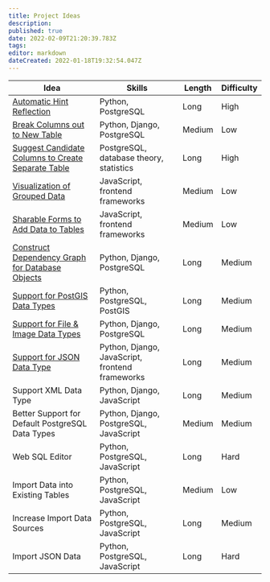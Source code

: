 ```yaml
---
title: Project Ideas
description: 
published: true
date: 2022-02-09T21:20:39.783Z
tags: 
editor: markdown
dateCreated: 2022-01-18T19:32:54.047Z
---
```



| Idea | Skills | Length | Difficulty |
|-|-|-|-|
| [Automatic Hint Reflection](/en/community/mentoring/project-ideas/automatic-hint-reflection) | Python, PostgreSQL | Long | High |
| [Break Columns out to New Table](/en/community/mentoring/project-ideas/break-out-columns) | Python, Django, PostgreSQL | Medium | Low |
| [Suggest Candidate Columns to Create Separate Table](/en/community/mentoring/project-ideas/suggest-candidate-columns) | PostgreSQL, database theory, statistics | Long | High |
| [Visualization of Grouped Data](/en/community/mentoring/project-ideas/visualization-of-grouped-data) | JavaScript, frontend frameworks | Medium | Low |
| [Sharable Forms to Add Data to Tables](/en/community/mentoring/project-ideas/sharable-forms) | JavaScript, frontend frameworks  | Medium | Low |
| [Construct Dependency Graph for Database Objects](/en/community/mentoring/project-ideas/dependency-graph) | Python, Django, PostgreSQL | Long | Medium |
| [Support for PostGIS Data Types](/en/community/mentoring/project-ideas/postgis-data-types) | Python, PostgreSQL, PostGIS | Long | Medium |
| [Support for File & Image Data Types](/en/community/mentoring/project-ideas/file-data-types) | Python, Django, PostgreSQL | Long | Medium |
| [Support for JSON Data Type](/en/community/mentoring/project-ideas/json-data-type) |Python, Django, JavaScript, frontend frameworks | Long | Medium |
| Support XML Data Type | Python, Django, JavaScript | Long | Medium |
| Better Support for Default PostgreSQL Data Types | Python, Django, PostgreSQL, JavaScript | Medium | Medium |
| Web SQL Editor | Python, PostgreSQL, JavaScript | Long | Hard |
| Import Data into Existing Tables | Python, PostgreSQL, JavaScript | Medium | Low |
| Increase Import Data Sources | Python, PostgreSQL, JavaScript | Long | Medium |
| Import JSON Data | Python, PostgreSQL, JavaScript | Long | Hard |
